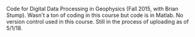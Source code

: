 Code for Digital Data Processing in Geophysics (Fall 2015, with Brian Stump).  Wasn't a ton of coding in this course but code is in Matlab.  No version control used in this course.  Still in the process of uploading as of 5/1/18.
